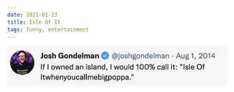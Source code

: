 ```yaml
---
date: 2021-01-23
title: Isle Of It
tags: funny, entertainment
---
```


![isleofit.png](https://raw.githubusercontent.com/muneer78/muneer78.github.io/master/images/isleofit.png)
